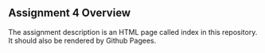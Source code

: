 ## Assignment 4 Overview

The assignment description is an HTML page called index in this repository.  It should also be rendered by Github Pagees.

